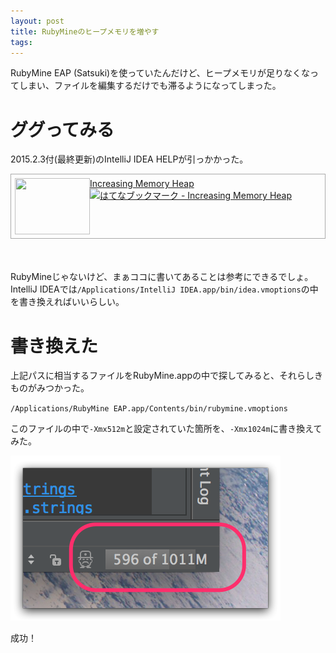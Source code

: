 ```yaml
---
layout: post
title: RubyMineのヒープメモリを増やす
tags:
---
```


RubyMine EAP (Satsuki)を使っていたんだけど、ヒープメモリが足りなくなってしまい、ファイルを編集するだけでも滞るようになってしまった。

# ググってみる

2015.2.3付(最終更新)のIntelliJ IDEA HELPが引っかかった。

<div class="sharelink" style="padding: 6px; border: 1px solid #aaaaaa;  margin: 0px 0px 50px;"><a href="https://www.jetbrains.com/idea/help/increasing-memory-heap.html" title="Increasing Memory Heap" target="_blank"><img src="http://capture.heartrails.com/120x90/shadow?https://www.jetbrains.com/idea/help/increasing-memory-heap.html" width="120" height="90" style="float: left;"></a><a href="https://www.jetbrains.com/idea/help/increasing-memory-heap.html" title="Increasing Memory Heap" target="_blank">Increasing Memory Heap</a><a href="http://b.hatena.ne.jp/entry/https://www.jetbrains.com/idea/help/increasing-memory-heap.html"><img src="http://b.hatena.ne.jp/entry/image/https://www.jetbrains.com/idea/help/increasing-memory-heap.html" alt="はてなブックマーク - Increasing Memory Heap" title="はてなブックマーク - Increasing Memory Heap"></a><br style="clear: both;" /></div>

RubyMineじゃないけど、まぁココに書いてあることは参考にできるでしょ。IntelliJ IDEAでは`/Applications/IntelliJ IDEA.app/bin/idea.vmoptions`の中を書き換えればいいらしい。

# 書き換えた

上記パスに相当するファイルをRubyMine.appの中で探してみると、それらしきものがみつかった。

`/Applications/RubyMine EAP.app/Contents/bin/rubymine.vmoptions`

このファイルの中で`-Xmx512m`と設定されていた箇所を、`-Xmx1024m`に書き換えてみた。

![ヒープメモリ増量に成功](/images/RubyMine_HeapMemory_Changed.png)

成功！
